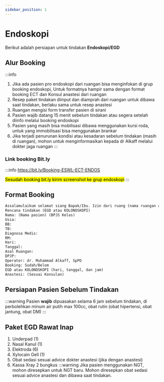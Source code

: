 ```yaml
---
sidebar_position: 1
---
```


# Endoskopi

Berikut adalah persiapan untuk tindakan **Endoskopi/EGD**

## Alur Booking
:::info
1. Jika ada pasien pro endoskopi dari ruangan bisa menginfokan di grup booking endoskopi, Untuk formatnya hampir sama dengan format booking ECT dan Konsul anastesi dari ruangan
2. Resep paket tindakan diinput dan diamprah dari ruangan untuk dibawa saat tindakan, berlaku sama untuk resep anastesi
3. Ruangan mengisi form transfer pasien di sirani
4. Pasien wajib datang 15 menit sebelum tindakan atau segera setelah diinfo melalui booking endoskopi
5. Pasien yang masih bisa mobilisasi dibawa menggunakan kursi roda, untuk yang immobilisasi bisa menggunakan brankar
6. Jika terjadi penurunan kondisi atau kesadaran sebelum tindakan (masih di ruangan), mohon untuk menginformasikan kepada dr Alkaff melalui dokter jaga ruangan
:::

### Link booking Bit.ly
:::info
https://bit.ly/Booking-ESWL-ECT-ENDOS

<mark>Sesudah booking bit.ly kirim screenshot ke grup endoskopi</mark>
:::


## Format Booking
```md title=""
Assalamulaikum selamat siang Bapak/Ibu. Izin dari ruang (nama ruangan asal).
Rencana tindakan (EGD atau KOLONOSKOPI)
Nama: (Nama pasien) (BPJS Kelas)
Usia:
BB:
TB:
Diagnosa Medis:
RM:
Hari:
Tanggal:
Asal Ruangan:
DPJP:
Operator: dr. Muhammad Alkaff, SpPD
Booking: Sudah/Belom
EGD atau KOLONOSKOPI (hari, tanggal, dan jam)
Anastesi: (Sesuai Konsulan)
```

## Persiapan Pasien Sebelum Tindakan
:::warning
Pasien **wajib** dipuasakan selama 6 jam sebelum tindakan, di perbolehkan minum air putih max 100cc, obat rutin (obat hipertensi, obat jantung, obat DM)
:::

## Paket EGD Rawat Inap
1. Underpad (1)
2. Nasal Kanul (1)
3. Elektroda (6)
4. Xylocain Gell (1)
5. Obat sedasi sesuai advice dokter anastesi (jika dengan anastesi)
6. Kassa Xray 2 bungkus
:::warning
Jika pasien menggunakan NGT, mohon diresepkan untuk NGT baru. Mohon diresepkan obat sedasi sesuai advice anastesi dan dibawa saat tindakan.

